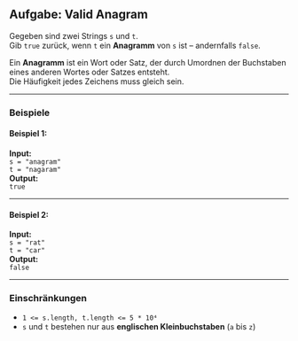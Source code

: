 ## Aufgabe: Valid Anagram

Gegeben sind zwei Strings `s` und `t`.  
Gib `true` zurück, wenn `t` ein **Anagramm** von `s` ist – andernfalls `false`.

Ein **Anagramm** ist ein Wort oder Satz, der durch Umordnen der Buchstaben eines anderen Wortes oder Satzes entsteht.  
Die Häufigkeit jedes Zeichens muss gleich sein.

---

### Beispiele

#### Beispiel 1:
**Input:**  
`s = "anagram"`  
`t = "nagaram"`  
**Output:**  
`true`

---

#### Beispiel 2:
**Input:**  
`s = "rat"`  
`t = "car"`  
**Output:**  
`false`

---

### Einschränkungen

- `1 <= s.length, t.length <= 5 * 10⁴`
- `s` und `t` bestehen nur aus **englischen Kleinbuchstaben** (`a` bis `z`)


